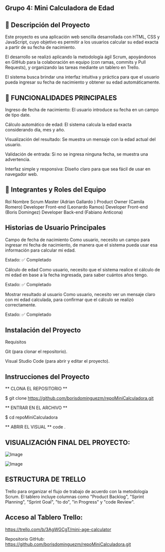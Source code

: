 ## Grupo 4: Mini Calculadora de Edad

## 📌 Descripción del Proyecto
Este proyecto es una aplicación web sencilla desarrollada con HTML, CSS y JavaScript, cuyo objetivo es permitir a los usuarios calcular su edad exacta a partir de su fecha de nacimiento.

El desarrollo se realizó aplicando la metodología ágil Scrum, apoyándonos en GitHub para la colaboración en equipo (con ramas, commits y Pull Requests), y organizando las tareas mediante un tablero en Trello.

El sistema busca brindar una interfaz intuitiva y práctica para que el usuario pueda ingresar su fecha de nacimiento y obtener su edad automáticamente.

## 🔧 FUNCIONALIDADES PRINCIPALES

Ingreso de fecha de nacimiento: El usuario introduce su fecha en un campo de tipo date.

Cálculo automático de edad: El sistema calcula la edad exacta considerando día, mes y año.

Visualización del resultado: Se muestra un mensaje con la edad actual del usuario.

Validación de entrada: Si no se ingresa ninguna fecha, se muestra una advertencia.

Interfaz simple y responsiva: Diseño claro para que sea fácil de usar en navegador web.

## 👥 Integrantes y Roles del Equipo
Rol	Nombre
Scrum Master	(Adrian Gallardo )
Product Owner	(Camila Romero)
Developer Front-end	(Leonardo Ramos)
Developer Front-end	(Boris Domingez)
Developer Back-end (Fabiano Anticona)

## Historias de Usuario Principales

Campo de fecha de nacimiento
Como usuario, necesito un campo para ingresar mi fecha de nacimiento, de manera que el sistema pueda usar esa información para calcular mi edad.

Estado: ✅ Completado

Cálculo de edad
Como usuario, necesito que el sistema realice el cálculo de mi edad en base a la fecha ingresada, para saber cuántos años tengo.

Estado: ✅ Completado

Mostrar resultado al usuario
Como usuario, necesito ver un mensaje claro con mi edad calculada, para confirmar que el cálculo se realizó correctamente.

Estado: ✅ Completado


## Instalación del Proyecto
Requisitos

Git (para clonar el repositorio).

Visual Studio Code (para abrir y editar el proyecto).

## Instrucciones del Proyecto

** CLONA EL REPOSITORIO **

$ git clone https://github.com/borisdominguezm/repoMiniCalculadora.git

** ENTRAR EN EL ARCHIVO **

$ cd repoMiniCalculadora

** ABRIR EL VISUAL **
 code .

## VISUALIZACIÓN FINAL DEL PROYECTO:

![Image](https://github.com/user-attachments/assets/e2380b40-3be5-4b95-b1f5-d9deadbbefce)

![Image](https://github.com/user-attachments/assets/b40111f1-d7ec-403a-9689-939b3e1bb637)


## ESTRUCTURA DE TRELLO 
Trello para organizar el flujo de trabajo de acuerdo con la metodología Scrum. El tablero incluye columnas como "Product Backlog", "Sprint Planning", "Sprint Goal", "to do", "in Progress" y "code Review".

## Acceso al Tablero Trello:
https://trello.com/b/3AgWGCgT/mini-age-calculator


Repositorio GitHub: https://github.com/borisdominguezm/repoMiniCalculadora.git
